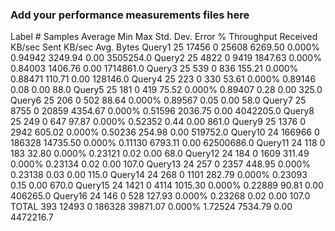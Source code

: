 ### Add your performance measurements files here

Label # Samples Average Min Max Std. Dev. Error % Throughput Received KB/sec Sent KB/sec Avg. Bytes Query1 25 17456 0 25608 6269.50 0.000% 0.94942 3249.94 0.00 3505254.0 Query2 25 4822 0 9419 1847.63 0.000% 0.84003 1406.76 0.00 1714861.0 Query3 25 539 0 836 155.21 0.000% 0.88471 110.71 0.00 128146.0 Query4 25 223 0 330 53.61 0.000% 0.89146 0.08 0.00 88.0 Query5 25 181 0 419 75.52 0.000% 0.89407 0.28 0.00 325.0 Query6 25 206 0 502 88.64 0.000% 0.89567 0.05 0.00 58.0 Query7 25 8755 0 20859 4354.67 0.000% 0.51596 2036.75 0.00 4042205.0 Query8 25 249 0 647 97.87 0.000% 0.52352 0.44 0.00 861.0 Query9 25 1376 0 2942 605.02 0.000% 0.50236 254.98 0.00 519752.0 Query10 24 166966 0 186328 14735.50 0.000% 0.11130 6793.11 0.00 62500686.0 Query11 24 118 0 183 32.80 0.000% 0.23121 0.02 0.00 68.0 Query12 24 184 0 1609 311.49 0.000% 0.23134 0.02 0.00 107.0 Query13 24 257 0 2357 448.95 0.000% 0.23138 0.03 0.00 115.0 Query14 24 268 0 1101 282.79 0.000% 0.23093 0.15 0.00 670.0 Query15 24 1421 0 4114 1015.30 0.000% 0.22889 90.81 0.00 406265.0 Query16 24 146 0 528 127.93 0.000% 0.23268 0.02 0.00 107.0 TOTAL 393 12493 0 186328 39871.07 0.000% 1.72524 7534.79 0.00 4472216.7
